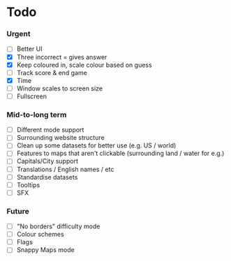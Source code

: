 # Todo

### Urgent

- [ ] Better UI
- [x] Three incorrect = gives answer
- [x] Keep coloured in, scale colour based on guess
- [ ] Track score & end game
- [x] Time
- [ ] Window scales to screen size
- [ ] Fullscreen

### Mid-to-long term
- [ ] Different mode support
- [ ] Surrounding website structure
- [ ] Clean up some datasets for better use (e.g. US / world)
- [ ] Features to maps that aren't clickable (surrounding land / water for e.g.)
- [ ] Capitals/City support
- [ ] Translations / English names / etc
- [ ] Standardise datasets
- [ ] Tooltips
- [ ] SFX

### Future
- [ ] "No borders" difficulty mode
- [ ] Colour schemes
- [ ] Flags
- [ ] Snappy Maps mode